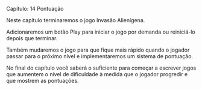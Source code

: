 Capítulo: 14 Pontuação

Neste capítulo terminaremos o jogo Invasão Alienígena.

Adicionaremos um botão Play para iniciar o jogo por demanda ou
 reiniciá-lo depois que terminar.

Também mudaremos o jogo para que fique mais rápido quando o jogador
 passar para o próximo nível e implementaremos um sistema de pontuação.

No final do capítulo você saberá o suficiente para começar a escrever
 jogos que aumentem o nível de dificuldade à medida que o jogador
 progredir e que mostrem as pontuações.
